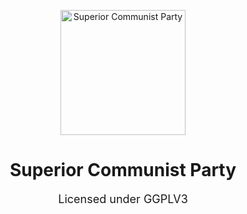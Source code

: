 <p align="center">
  <img src="https://superiorcommunist.party/smash.png" alt="Superior Communist Party" width="200"/>
</p>

<h1 align="center" style="font-weight:bold;">Superior Communist Party</h1>
<p align="center" style="font-size:18px;">Licensed under GGPLV3</p>
